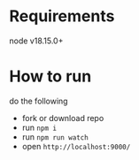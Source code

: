 # Requirements
node v18.15.0+

# How to run
do the following
 - fork or download repo
 - run `npm i`
 - run `npm run watch`
 - open `http://localhost:9000/`
